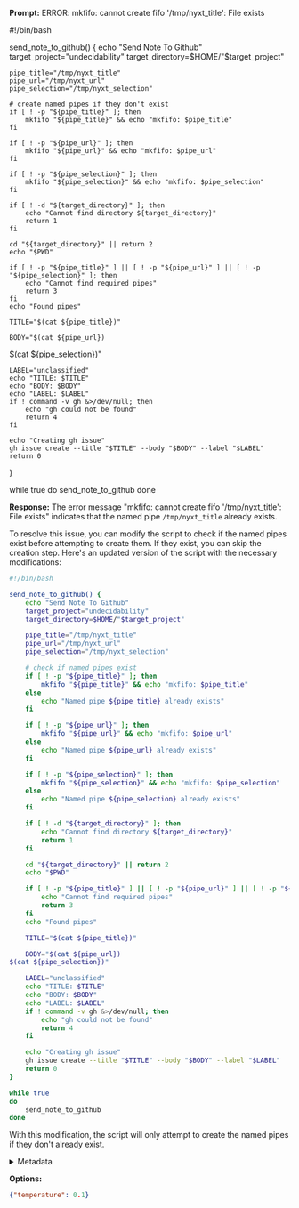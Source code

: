 **Prompt:**
ERROR: mkfifo: cannot create fifo '/tmp/nyxt_title': File exists


 #!/bin/bash

send_note_to_github() {
    echo "Send Note To Github"
    target_project="undecidability"
    target_directory=$HOME/"$target_project"

    pipe_title="/tmp/nyxt_title"
    pipe_url="/tmp/nyxt_url"
    pipe_selection="/tmp/nyxt_selection"

    # create named pipes if they don't exist
    if [ ! -p "${pipe_title}" ]; then
        mkfifo "${pipe_title}" && echo "mkfifo: $pipe_title"
    fi

    if [ ! -p "${pipe_url}" ]; then
        mkfifo "${pipe_url}" && echo "mkfifo: $pipe_url"
    fi

    if [ ! -p "${pipe_selection}" ]; then
        mkfifo "${pipe_selection}" && echo "mkfifo: $pipe_selection"
    fi

    if [ ! -d "${target_directory}" ]; then
        echo "Cannot find directory ${target_directory}"
        return 1
    fi

    cd "${target_directory}" || return 2
    echo "$PWD"

    if [ ! -p "${pipe_title}" ] || [ ! -p "${pipe_url}" ] || [ ! -p "${pipe_selection}" ]; then
        echo "Cannot find required pipes"
        return 3
    fi
    echo "Found pipes"

    TITLE="$(cat ${pipe_title})"

    BODY="$(cat ${pipe_url})
$(cat ${pipe_selection})"

    LABEL="unclassified"
    echo "TITLE: $TITLE"
    echo "BODY: $BODY"
    echo "LABEL: $LABEL"
    if ! command -v gh &>/dev/null; then
        echo "gh could not be found"
        return 4
    fi

    echo "Creating gh issue"
    gh issue create --title "$TITLE" --body "$BODY" --label "$LABEL"
    return 0
}

while true
do
    send_note_to_github
done

**Response:**
The error message "mkfifo: cannot create fifo '/tmp/nyxt_title': File exists" indicates that the named pipe `/tmp/nyxt_title` already exists. 

To resolve this issue, you can modify the script to check if the named pipes exist before attempting to create them. If they exist, you can skip the creation step. Here's an updated version of the script with the necessary modifications:

```bash
#!/bin/bash

send_note_to_github() {
    echo "Send Note To Github"
    target_project="undecidability"
    target_directory=$HOME/"$target_project"

    pipe_title="/tmp/nyxt_title"
    pipe_url="/tmp/nyxt_url"
    pipe_selection="/tmp/nyxt_selection"

    # check if named pipes exist
    if [ ! -p "${pipe_title}" ]; then
        mkfifo "${pipe_title}" && echo "mkfifo: $pipe_title"
    else
        echo "Named pipe ${pipe_title} already exists"
    fi

    if [ ! -p "${pipe_url}" ]; then
        mkfifo "${pipe_url}" && echo "mkfifo: $pipe_url"
    else
        echo "Named pipe ${pipe_url} already exists"
    fi

    if [ ! -p "${pipe_selection}" ]; then
        mkfifo "${pipe_selection}" && echo "mkfifo: $pipe_selection"
    else
        echo "Named pipe ${pipe_selection} already exists"
    fi

    if [ ! -d "${target_directory}" ]; then
        echo "Cannot find directory ${target_directory}"
        return 1
    fi

    cd "${target_directory}" || return 2
    echo "$PWD"

    if [ ! -p "${pipe_title}" ] || [ ! -p "${pipe_url}" ] || [ ! -p "${pipe_selection}" ]; then
        echo "Cannot find required pipes"
        return 3
    fi
    echo "Found pipes"

    TITLE="$(cat ${pipe_title})"

    BODY="$(cat ${pipe_url})
$(cat ${pipe_selection})"

    LABEL="unclassified"
    echo "TITLE: $TITLE"
    echo "BODY: $BODY"
    echo "LABEL: $LABEL"
    if ! command -v gh &>/dev/null; then
        echo "gh could not be found"
        return 4
    fi

    echo "Creating gh issue"
    gh issue create --title "$TITLE" --body "$BODY" --label "$LABEL"
    return 0
}

while true
do
    send_note_to_github
done
```

With this modification, the script will only attempt to create the named pipes if they don't already exist.

<details><summary>Metadata</summary>

- Duration: 40514 ms
- Datetime: 2023-10-26T15:42:05.125969
- Model: gpt-3.5-turbo-0613

</details>

**Options:**
```json
{"temperature": 0.1}
```

